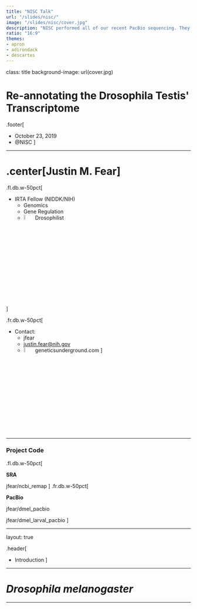 ```yaml
---
title: "NISC Talk"
url: "/slides/nisc/"
image: "/slides/nisc/cover.jpg"
description: "NISC performed all of our recent PacBio sequencing. They asked me to come and talk about how we are using this data."
ratio: "16:9"
themes:
- apron
- adirondack
- descartes
---
```

class: title
background-image: url(cover.jpg)

# Re-annotating the Drosophila Testis' Transcriptome

.footer[
-  October 23, 2019
-  @NISC
]

---

# .center[Justin M. Fear]

.fl.db.w-50pct[
- IRTA Fellow (NIDDK/NIH)
    - <i class="fas fa-dna"></i> Genomics
    - <i class="fas fa-project-diagram"></i> Gene Regulation
    - <img src="https://www.pngfind.com/pngs/m/594-5940907_file-icon-drosophila-melanogaster-svg-drosophila-cartoon-hd.png" width="6%" /> Drosophilist

]

.fr.db.w-50pct[
- Contact:
    - <i class="fab fa-github"></i>jfear
    - <i class="fas fa-envelope-open-text"></i> justin.fear@nih.gov
    - <img src="https://avatars1.githubusercontent.com/u/13694414?s=400&u=056f5db90f080c2072519de480b976bc46521633&v=4" width="6%"/> geneticsunderground.com
]

<hr>

### Project Code

.fl.db.w-50pct[

**SRA**

<i class="fab fa-github"></i>jfear/ncbi_remap
]
.fr.db.w-50pct[

**PacBio**

<i class="fab fa-github"></i>jfear/dmel_pacbio

<i class="fab fa-github"></i>jfear/dmel_larval_pacbio
]

---
layout: true

.header[
- Introduction
]

---

# *Drosophila melanogaster*


---
